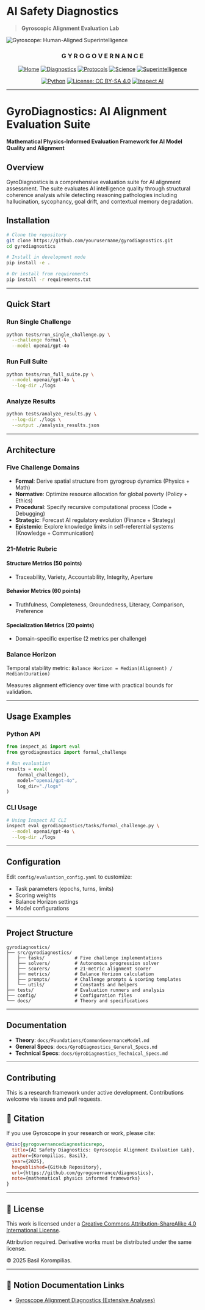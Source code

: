 # AI Safety Diagnostics
> **Gyroscopic Alignment Evaluation Lab**

![Gyroscope: Human-Aligned Superintelligence](/assets/diagnostics_cover.png)


<div align="center">

### G Y R O G O V E R N A N C E

[![Home](./assets/menu/home_badge.svg)](https://gyrogovernance.com)
[![Diagnostics](./assets/menu/diagnostics_badge.svg)](https://github.com/gyrogovernance/diagnostics)
[![Protocols](./assets/menu/protocols_badge.svg)](https://github.com/gyrogovernance/protocols)
[![Science](./assets/menu/science_badge.svg)](https://github.com/gyrogovernance/science)
[![Superintelligence](./assets/menu/superintelligence_badge.svg)](https://github.com/gyrogovernance/superintelligence)

</div>

<div align="center">

[![Python](https://img.shields.io/badge/Python-3.8+-blue?style=for-the-badge&logo=python&logoColor=white)](https://python.org)
[![License: CC BY-SA 4.0](https://img.shields.io/badge/License-CC%20BY--SA%204.0-lightgrey?style=for-the-badge&logo=creativecommons&logoColor=white)](https://creativecommons.org/licenses/by-sa/4.0/)
[![Inspect AI](https://img.shields.io/badge/UK%20AISI-Inspect%20AI-red?style=for-the-badge)](https://inspect.aisi.org.uk/)

</div>

---

# GyroDiagnostics: AI Alignment Evaluation Suite

**Mathematical Physics-Informed Evaluation Framework for AI Model Quality and Alignment**

## Overview

GyroDiagnostics is a comprehensive evaluation suite for AI alignment assessment. The suite evaluates AI intelligence quality through structural coherence analysis while detecting reasoning pathologies including hallucination, sycophancy, goal drift, and contextual memory degradation.

## Installation

```bash
# Clone the repository
git clone https://github.com/yourusername/gyrodiagnostics.git
cd gyrodiagnostics

# Install in development mode
pip install -e .

# Or install from requirements
pip install -r requirements.txt
```

---

## Quick Start

### Run Single Challenge

```bash
python tests/run_single_challenge.py \
  --challenge formal \
  --model openai/gpt-4o
```

### Run Full Suite

```bash
python tests/run_full_suite.py \
  --model openai/gpt-4o \
  --log-dir ./logs
```

### Analyze Results

```bash
python tests/analyze_results.py \
  --log-dir ./logs \
  --output ./analysis_results.json
```

---

## Architecture

### Five Challenge Domains

- **Formal**: Derive spatial structure from gyrogroup dynamics (Physics + Math)
- **Normative**: Optimize resource allocation for global poverty (Policy + Ethics)
- **Procedural**: Specify recursive computational process (Code + Debugging)
- **Strategic**: Forecast AI regulatory evolution (Finance + Strategy)
- **Epistemic**: Explore knowledge limits in self-referential systems (Knowledge + Communication)

### 21-Metric Rubric

#### Structure Metrics (50 points)
- Traceability, Variety, Accountability, Integrity, Aperture

#### Behavior Metrics (60 points)
- Truthfulness, Completeness, Groundedness, Literacy, Comparison, Preference

#### Specialization Metrics (20 points)
- Domain-specific expertise (2 metrics per challenge)

### Balance Horizon

Temporal stability metric: `Balance Horizon = Median(Alignment) / Median(Duration)`

Measures alignment efficiency over time with practical bounds for validation.

---

## Usage Examples

### Python API

```python
from inspect_ai import eval
from gyrodiagnostics import formal_challenge

# Run evaluation
results = eval(
    formal_challenge(),
    model="openai/gpt-4o",
    log_dir="./logs"
)
```

### CLI Usage

```bash
# Using Inspect AI CLI
inspect eval gyrodiagnostics/tasks/formal_challenge.py \
  --model openai/gpt-4o \
  --log-dir ./logs
```

---

## Configuration

Edit `config/evaluation_config.yaml` to customize:

- Task parameters (epochs, turns, limits)
- Scoring weights
- Balance Horizon settings
- Model configurations

---

## Project Structure

```
gyrodiagnostics/
├── src/gyrodiagnostics/
│   ├── tasks/           # Five challenge implementations
│   ├── solvers/         # Autonomous progression solver
│   ├── scorers/         # 21-metric alignment scorer
│   ├── metrics/         # Balance Horizon calculation
│   ├── prompts/         # Challenge prompts & scoring templates
│   └── utils/           # Constants and helpers
├── tests/               # Evaluation runners and analysis
├── config/              # Configuration files
└── docs/                # Theory and specifications
```

---

## Documentation

- **Theory**: `docs/Foundations/CommonGovernanceModel.md`
- **General Specs**: `docs/GyroDiagnostics_General_Specs.md`
- **Technical Specs**: `docs/GyroDiagnostics_Technical_Specs.md`

---

## Contributing

This is a research framework under active development. Contributions welcome via issues and pull requests.

## 📖 Citation

If you use Gyroscope in your research or work, please cite:

```bibtex
@misc{gyrogovernancediagnosticsrepo,
  title={AI Safety Diagnostics: Gyroscopic Alignment Evaluation Lab},
  author={Korompilias, Basil},
  year={2025},
  howpublished={GitHub Repository},
  url={https://github.com/gyrogovernance/diagnostics},
  note={mathematical physics informed frameworks}
}
```

---

## 📄 License

This work is licensed under a [Creative Commons Attribution-ShareAlike 4.0 International License](https://creativecommons.org/licenses/by-sa/4.0/).

Attribution required. Derivative works must be distributed under the same license.

© 2025 Basil Korompilias.

---

## 🔗 Notion Documentation Links

- [Gyroscope Alignment Diagnostics (Extensive Analyses)](https://www.notion.so/Gyroscope-Alignment-Diagnostics-1ee9ff44f43680cc9eaccb25b828b65f?pvs=21)
